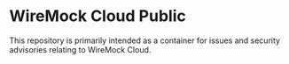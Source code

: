 # WireMock Cloud Public

This repository is primarily intended as a container for issues and security advisories relating to WireMock Cloud.